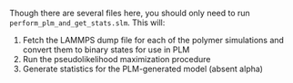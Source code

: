 Though there are several files here, you should only need to run `perform_plm_and_get_stats.slm`. This will:
1. Fetch the LAMMPS dump file for each of the polymer simulations and convert them to binary states for use in PLM
2. Run the pseudolikelihood maximization procedure
3. Generate statistics for the PLM-generated model (absent alpha)
